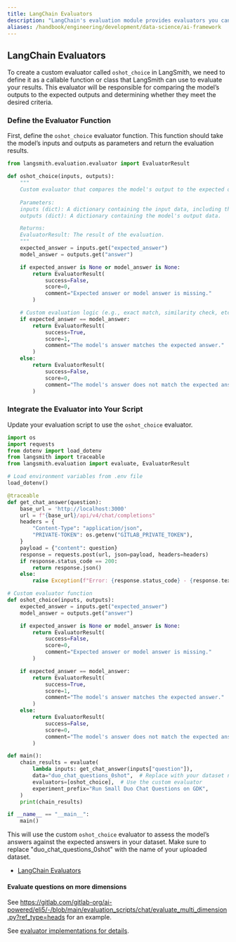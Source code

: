 ```yaml
---
title: LangChain Evaluators
description: "LangChain's evaluation module provides evaluators you can use as-is for common evaluation scenarios, or you can define custom ones."
aliases: /handbook/engineering/development/data-science/ai-framework
---
```


## LangChain Evaluators

To create a custom evaluator called `oshot_choice` in LangSmith, we need to define it as a callable function or class that LangSmith can use to evaluate your results. This evaluator will be responsible for comparing the model’s outputs to the expected outputs and determining whether they meet the desired criteria.

### Define the Evaluator Function

First, define the `oshot_choice` evaluator function. This function should take the model’s inputs and outputs as parameters and return the evaluation results.

```python
from langsmith.evaluation.evaluator import EvaluatorResult

def oshot_choice(inputs, outputs):
    """
    Custom evaluator that compares the model's output to the expected output.
    
    Parameters:
    inputs (dict): A dictionary containing the input data, including the expected answer.
    outputs (dict): A dictionary containing the model's output data.

    Returns:
    EvaluatorResult: The result of the evaluation.
    """
    expected_answer = inputs.get("expected_answer")
    model_answer = outputs.get("answer")

    if expected_answer is None or model_answer is None:
        return EvaluatorResult(
            success=False,
            score=0,
            comment="Expected answer or model answer is missing."
        )

    # Custom evaluation logic (e.g., exact match, similarity check, etc.)
    if expected_answer == model_answer:
        return EvaluatorResult(
            success=True,
            score=1,
            comment="The model's answer matches the expected answer."
        )
    else:
        return EvaluatorResult(
            success=False,
            score=0,
            comment="The model's answer does not match the expected answer."
        )
```

### Integrate the Evaluator into Your Script

Update your evaluation script to use the `oshot_choice` evaluator.

```python
import os
import requests
from dotenv import load_dotenv
from langsmith import traceable
from langsmith.evaluation import evaluate, EvaluatorResult

# Load environment variables from .env file
load_dotenv()

@traceable
def get_chat_answer(question):
    base_url = 'http://localhost:3000'
    url = f"{base_url}/api/v4/chat/completions"
    headers = {
        "Content-Type": "application/json",
        "PRIVATE-TOKEN": os.getenv("GITLAB_PRIVATE_TOKEN"),
    }
    payload = {"content": question}
    response = requests.post(url, json=payload, headers=headers)
    if response.status_code == 200:
        return response.json()
    else:
        raise Exception(f"Error: {response.status_code} - {response.text}")

# Custom evaluator function
def oshot_choice(inputs, outputs):
    expected_answer = inputs.get("expected_answer")
    model_answer = outputs.get("answer")

    if expected_answer is None or model_answer is None:
        return EvaluatorResult(
            success=False,
            score=0,
            comment="Expected answer or model answer is missing."
        )

    if expected_answer == model_answer:
        return EvaluatorResult(
            success=True,
            score=1,
            comment="The model's answer matches the expected answer."
        )
    else:
        return EvaluatorResult(
            success=False,
            score=0,
            comment="The model's answer does not match the expected answer."
        )

def main():
    chain_results = evaluate(
        lambda inputs: get_chat_answer(inputs["question"]),
        data="duo_chat_questions_0shot",  # Replace with your dataset name
        evaluators=[oshot_choice],  # Use the custom evaluator
        experiment_prefix="Run Small Duo Chat Questions on GDK",
    )
    print(chain_results)

if __name__ == "__main__":
    main()
```

This will use the custom `oshot_choice` evaluator to assess the model’s answers against the expected answers in your dataset. Make sure to replace "duo_chat_questions_0shot" with the name of your uploaded dataset.

- [LangChain Evaluators](https://docs.smith.langchain.com/reference/sdk_reference/langchain_evaluators)

#### Evaluate questions on more dimensions

See https://gitlab.com/gitlab-org/ai-powered/eli5/-/blob/main/evaluation_scripts/chat/evaluate_multi_dimension.py?ref_type=heads for an example.

See [evaluator implementations for details](https://docs.smith.langchain.com/old/evaluation/faq/evaluator-implementations).
